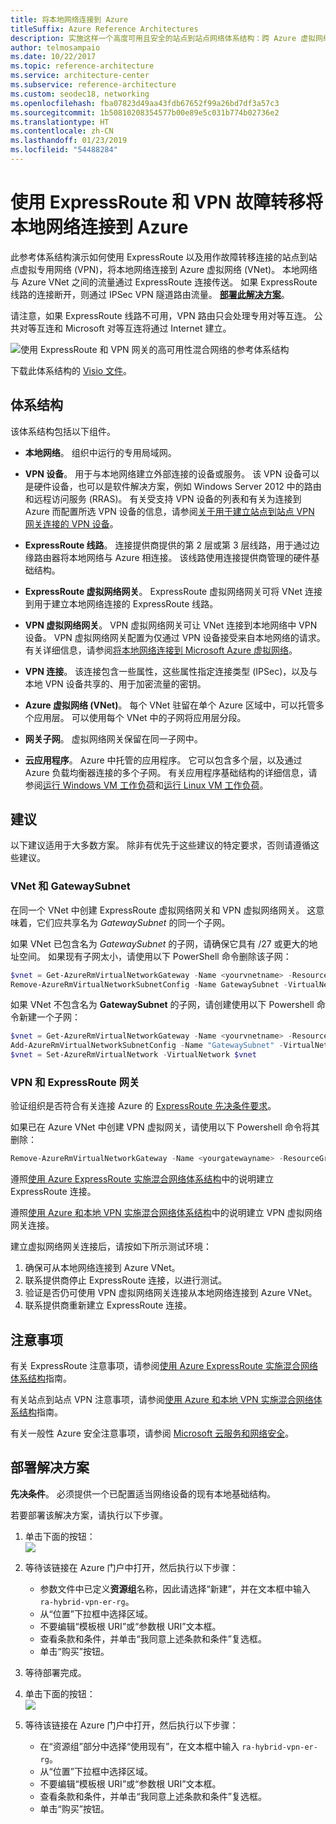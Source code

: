 ```yaml
---
title: 将本地网络连接到 Azure
titleSuffix: Azure Reference Architectures
description: 实施这样一个高度可用且安全的站点到站点网络体系结构：跨 Azure 虚拟网络，以及使用 ExpressRoute 和 VPN 网关故障转移建立连接的本地网络。
author: telmosampaio
ms.date: 10/22/2017
ms.topic: reference-architecture
ms.service: architecture-center
ms.subservice: reference-architecture
ms.custom: seodec18, networking
ms.openlocfilehash: fba07823d49aa43fdb67652f99a26bd7df3a57c3
ms.sourcegitcommit: 1b50810208354577b00e89e5c031b774b02736e2
ms.translationtype: HT
ms.contentlocale: zh-CN
ms.lasthandoff: 01/23/2019
ms.locfileid: "54488284"
---
```

# <a name="connect-an-on-premises-network-to-azure-using-expressroute-with-vpn-failover"></a>使用 ExpressRoute 和 VPN 故障转移将本地网络连接到 Azure

此参考体系结构演示如何使用 ExpressRoute 以及用作故障转移连接的站点到站点虚拟专用网络 (VPN)，将本地网络连接到 Azure 虚拟网络 (VNet)。 本地网络与 Azure VNet 之间的流量通过 ExpressRoute 连接传送。 如果 ExpressRoute 线路的连接断开，则通过 IPSec VPN 隧道路由流量。 [**部署此解决方案**](#deploy-the-solution)。

请注意，如果 ExpressRoute 线路不可用，VPN 路由只会处理专用对等互连。 公共对等互连和 Microsoft 对等互连将通过 Internet 建立。

![使用 ExpressRoute 和 VPN 网关的高可用性混合网络的参考体系结构](./images/expressroute-vpn-failover.png)

下载此体系结构的 [Visio 文件][visio-download]。

## <a name="architecture"></a>体系结构

该体系结构包括以下组件。

- **本地网络**。 组织中运行的专用局域网。

- **VPN 设备**。 用于与本地网络建立外部连接的设备或服务。 该 VPN 设备可以是硬件设备，也可以是软件解决方案，例如 Windows Server 2012 中的路由和远程访问服务 (RRAS)。 有关受支持 VPN 设备的列表和有关为连接到 Azure 而配置所选 VPN 设备的信息，请参阅[关于用于建立站点到站点 VPN 网关连接的 VPN 设备][vpn-appliance]。

- **ExpressRoute 线路**。 连接提供商提供的第 2 层或第 3 层线路，用于通过边缘路由器将本地网络与 Azure 相连接。 该线路使用连接提供商管理的硬件基础结构。

- **ExpressRoute 虚拟网络网关**。 ExpressRoute 虚拟网络网关可将 VNet 连接到用于建立本地网络连接的 ExpressRoute 线路。

- **VPN 虚拟网络网关**。 VPN 虚拟网络网关可让 VNet 连接到本地网络中 VPN 设备。 VPN 虚拟网络网关配置为仅通过 VPN 设备接受来自本地网络的请求。 有关详细信息，请参阅[将本地网络连接到 Microsoft Azure 虚拟网络][connect-to-an-Azure-vnet]。

- **VPN 连接**。 该连接包含一些属性，这些属性指定连接类型 (IPSec)，以及与本地 VPN 设备共享的、用于加密流量的密钥。

- **Azure 虚拟网络 (VNet)**。 每个 VNet 驻留在单个 Azure 区域中，可以托管多个应用层。 可以使用每个 VNet 中的子网将应用层分段。

- **网关子网**。 虚拟网络网关保留在同一子网中。

- **云应用程序**。 Azure 中托管的应用程序。 它可以包含多个层，以及通过 Azure 负载均衡器连接的多个子网。 有关应用程序基础结构的详细信息，请参阅[运行 Windows VM 工作负荷][windows-vm-ra]和[运行 Linux VM 工作负荷][linux-vm-ra]。

## <a name="recommendations"></a>建议

以下建议适用于大多数方案。 除非有优先于这些建议的特定要求，否则请遵循这些建议。

### <a name="vnet-and-gatewaysubnet"></a>VNet 和 GatewaySubnet

在同一个 VNet 中创建 ExpressRoute 虚拟网络网关和 VPN 虚拟网络网关。 这意味着，它们应共享名为 *GatewaySubnet* 的同一个子网。

如果 VNet 已包含名为 *GatewaySubnet* 的子网，请确保它具有 /27 或更大的地址空间。 如果现有子网太小，请使用以下 PowerShell 命令删除该子网：

```powershell
$vnet = Get-AzureRmVirtualNetworkGateway -Name <yourvnetname> -ResourceGroupName <yourresourcegroup>
Remove-AzureRmVirtualNetworkSubnetConfig -Name GatewaySubnet -VirtualNetwork $vnet
```

如果 VNet 不包含名为 **GatewaySubnet** 的子网，请创建使用以下 Powershell 命令新建一个子网：

```powershell
$vnet = Get-AzureRmVirtualNetworkGateway -Name <yourvnetname> -ResourceGroupName <yourresourcegroup>
Add-AzureRmVirtualNetworkSubnetConfig -Name "GatewaySubnet" -VirtualNetwork $vnet -AddressPrefix "10.200.255.224/27"
$vnet = Set-AzureRmVirtualNetwork -VirtualNetwork $vnet
```

### <a name="vpn-and-expressroute-gateways"></a>VPN 和 ExpressRoute 网关

验证组织是否符合有关连接 Azure 的 [ExpressRoute 先决条件要求][expressroute-prereq]。

如果已在 Azure VNet 中创建 VPN 虚拟网关，请使用以下 Powershell 命令将其删除：

```powershell
Remove-AzureRmVirtualNetworkGateway -Name <yourgatewayname> -ResourceGroupName <yourresourcegroup>
```

遵照[使用 Azure ExpressRoute 实施混合网络体系结构][implementing-expressroute]中的说明建立 ExpressRoute 连接。

遵照[使用 Azure 和本地 VPN 实施混合网络体系结构][implementing-vpn]中的说明建立 VPN 虚拟网络网关连接。

建立虚拟网络网关连接后，请按如下所示测试环境：

1. 确保可从本地网络连接到 Azure VNet。
2. 联系提供商停止 ExpressRoute 连接，以进行测试。
3. 验证是否仍可使用 VPN 虚拟网络网关连接从本地网络连接到 Azure VNet。
4. 联系提供商重新建立 ExpressRoute 连接。

## <a name="considerations"></a>注意事项

有关 ExpressRoute 注意事项，请参阅[使用 Azure ExpressRoute 实施混合网络体系结构][guidance-expressroute]指南。

有关站点到站点 VPN 注意事项，请参阅[使用 Azure 和本地 VPN 实施混合网络体系结构][guidance-vpn]指南。

有关一般性 Azure 安全注意事项，请参阅 [Microsoft 云服务和网络安全][best-practices-security]。

## <a name="deploy-the-solution"></a>部署解决方案

**先决条件**。 必须提供一个已配置适当网络设备的现有本地基础结构。

若要部署该解决方案，请执行以下步骤。

<!-- markdownlint-disable MD033 -->

1. 单击下面的按钮：<br><a href="https://portal.azure.com/#create/Microsoft.Template/uri/https%3A%2F%2Fraw.githubusercontent.com%2Fmspnp%2Freference-architectures%2Fmaster%2Fhybrid-networking%2Fexpressroute-vpn-failover%2Fazuredeploy.json" target="_blank"><img src="https://azuredeploy.net/deploybutton.png"/></a>

2. 等待该链接在 Azure 门户中打开，然后执行以下步骤：
   - 参数文件中已定义**资源组**名称，因此请选择“新建”，并在文本框中输入 `ra-hybrid-vpn-er-rg`。
   - 从“位置”下拉框中选择区域。
   - 不要编辑“模板根 URI”或“参数根 URI”文本框。
   - 查看条款和条件，并单击“我同意上述条款和条件”复选框。
   - 单击“购买”按钮。

3. 等待部署完成。

4. 单击下面的按钮：<br><a href="https://portal.azure.com/#create/Microsoft.Template/uri/https%3A%2F%2Fraw.githubusercontent.com%2Fmspnp%2Freference-architectures%2Fmaster%2Fhybrid-networking%2Fexpressroute-vpn-failover%2Fazuredeploy-expressRouteCircuit.json" target="_blank"><img src="https://azuredeploy.net/deploybutton.png"/></a>

5. 等待该链接在 Azure 门户中打开，然后执行以下步骤：
   - 在“资源组”部分中选择“使用现有”，在文本框中输入 `ra-hybrid-vpn-er-rg`。
   - 从“位置”下拉框中选择区域。
   - 不要编辑“模板根 URI”或“参数根 URI”文本框。
   - 查看条款和条件，并单击“我同意上述条款和条件”复选框。
   - 单击“购买”按钮。

<!-- markdownlint-enable MD033 -->

<!-- links -->

[windows-vm-ra]: ../virtual-machines-windows/index.md
[linux-vm-ra]: ../virtual-machines-linux/index.md
[resource-manager-overview]: /azure/azure-resource-manager/resource-group-overview
[vpn-appliance]: /azure/vpn-gateway/vpn-gateway-about-vpn-devices
[azure-vpn-gateway]: /azure/vpn-gateway/vpn-gateway-about-vpngateways
[connect-to-an-Azure-vnet]: https://technet.microsoft.com/library/dn786406.aspx
[expressroute-prereq]: /azure/expressroute/expressroute-prerequisites
[implementing-expressroute]: ./expressroute.md
[implementing-vpn]: ./vpn.md
[guidance-expressroute]: ./expressroute.md
[guidance-vpn]: ./vpn.md
[best-practices-security]: /azure/best-practices-network-security
[visio-download]: https://archcenter.blob.core.windows.net/cdn/hybrid-network-architectures.vsdx
